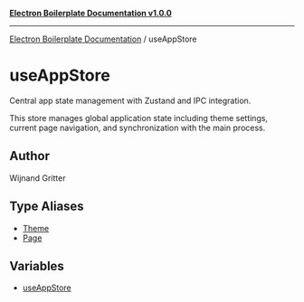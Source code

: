 [**Electron Boilerplate Documentation v1.0.0**](../README.md)

---

[Electron Boilerplate Documentation](../modules.md) / useAppStore

# useAppStore

Central app state management with Zustand and IPC integration.

This store manages global application state including theme settings,
current page navigation, and synchronization with the main process.

## Author

Wijnand Gritter

## Type Aliases

- [Theme](type-aliases/Theme.md)
- [Page](type-aliases/Page.md)

## Variables

- [useAppStore](variables/useAppStore.md)
